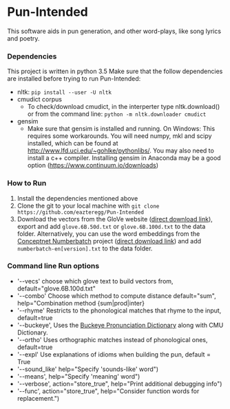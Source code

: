 # Pun-Intended
This software aids in pun generation, and other word-plays, like song lyrics and poetry.

### Dependencies
This project is written in python 3.5
Make sure that the follow dependencies are installed before trying to run Pun-Intended:
- nltk: `pip install --user -U nltk`
- cmudict corpus
    - To check/download cmudict, in the interperter type nltk.download() or from the command line: `python -m nltk.downloader cmudict`
- gensim
    - Make sure that gensim is installed and running. On Windows: This requires some workarounds. You will need numpy, mkl and scipy installed, which can be found at http://www.lfd.uci.edu/~gohlke/pythonlibs/. You may also need to install a c++ compiler. Installing gensim in Anaconda may be a good option (https://www.continuum.io/downloads)

### How to Run
1. Install the dependencies mentioned above
2. Clone the git to your local machine with `git clone https://github.com/eazteregg/Pun-Intended`
3. Download the vectors from the GloVe website ([direct download link](http://nlp.stanford.edu/data/glove.6B.zip)), export and add `glove.6B.50d.txt` or `glove.6B.100d.txt` to the data folder. Alternatively, you can use the word embeddings from the [Conceptnet Numberbatch](https://blog.conceptnet.io/2016/05/25/conceptnet-numberbatch-a-new-name-for-the-best-word-embeddings-you-can-download/) project ([direct download link](http://conceptnet.s3.amazonaws.com/downloads/2017/numberbatch/numberbatch-en-17.04b.txt.gz)) and add `numberbatch-en[version].txt` to the data folder. 

### Command line Run options
- '--vecs' choose which glove text to build vectors from, default="glove.6B.100d.txt"
- '--combo' Choose which method to compute distance default="sum", help="Combination method {sum|prod|inter}
- '--rhyme' Restricts to the phonological matches that rhyme to the input, default=true
- '--buckeye', Uses the [Buckeye Pronunciation Dictionary](https://github.com/jonsafari/buckeye_dict) along with CMU Dictionary.
- '--ortho' Uses orthographic matches instead of phonological ones, default=true
- '--expl'  Use explanations of idioms when building the pun, default = True
- '--sound_like' help="Specify 'sounds-like' word")
- '--means', help="Specify 'meaning' word")
- '--verbose', action="store_true", help="Print additional debugging info")
- '--func', action="store_true", help="Consider function words for replacement.")
